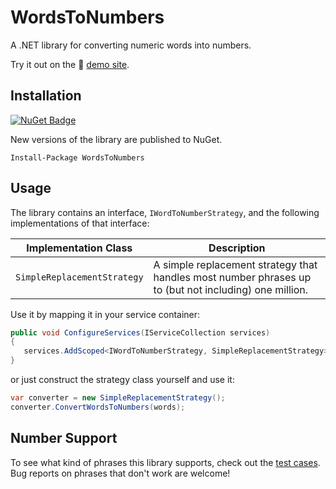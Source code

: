 ﻿# WordsToNumbers
A .NET library for converting numeric words into numbers.

Try it out on the 🔗 [demo site](https://ladenedge.github.io/WordsToNumbers/).

## Installation

[![NuGet Badge](https://buildstats.info/nuget/WordsToNumbers)](https://www.nuget.org/packages/WordsToNumbers/)

New versions of the library are published to NuGet.

```
Install-Package WordsToNumbers
```

## Usage

The library contains an interface, `IWordToNumberStrategy`, and the following implementations of that interface:

| Implementation Class | Description |
| --- | ------------- |
| `SimpleReplacementStrategy` | A simple replacement strategy that handles most number phrases up to (but not including) one million. |

Use it by mapping it in your service container:

```csharp
public void ConfigureServices(IServiceCollection services)
{
   services.AddScoped<IWordToNumberStrategy, SimpleReplacementStrategy>();
}
```

or just construct the strategy class yourself and use it:

```csharp
var converter = new SimpleReplacementStrategy();
converter.ConvertWordsToNumbers(words);
```

## Number Support

To see what kind of phrases this library supports, check out the [test cases](WordsToNumbers.Tests/SimpleReplacementStrategyTests.cs).  Bug reports on phrases that don't work are welcome!
